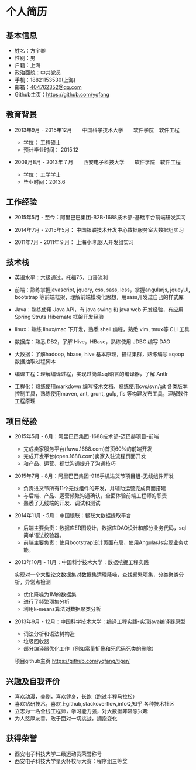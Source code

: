 个人简历
========

## 基本信息

- 姓名：方宇卿
- 性别：男
- 户籍：上海
- 政治面貌：中共党员
- 手机：18821153530(上海)
- 邮箱：404762352@qq.com
- Github主页：https://github.com/yqfang
 
## 教育背景

- 2013年9月 - 2015年12月　　中国科学技术大学　　软件学院　软件工程

    - 学位：  工程硕士
    - 预计毕业时间： 2015.12
 
- 2009月8月 - 2013年７月　　西安电子科技大学　　软件学院　软件工程

    - 学位：   工学学士
    - 毕业时间：2013.6

## 工作经验

- 2015年5月 - 至今：阿里巴巴集团-B2B-1688技术部-基础平台前端研发实习

- 2014年7月 - 2015年5月： 中国银联技术开发中心数据服务室大数据组实习

- 2011年7月 - 2011年９月： 上海小i机器人开发组实习

## 技术栈

- 英语水平：六级通过，托福75，口语流利

- 前端：熟练掌握javascript, jquery, css, sass, less，掌握angularjs, jqueyUI, bootstrap 等前端框架，理解前端模块化思想，用sass开发过自己的样式库

- Java：熟练使用 Java API，有 java swing 和 java web 开发经验，有应用 Spring Struts Hibernate 框架开发经验

- linux：熟练 linux/mac 下开发，熟悉 shell 编程，熟悉 vim, tmux等 CLI 工具

- 数据库：熟悉 DB2，了解 Hive，HBase，熟练使用 JDBC 编写 DAO

- 大数据：了解hadoop, hbase, hive 基本原理，搭过集群，熟练编写 sqoop 数据抽取过程脚本

- 编译工程：理解编译过程，实现过简单sql语言的编译器，了解 Antlr 

- 工程化：熟练使用markdown 编写技术文档，熟练使用cvs/svn/git 各类版本控制工具，熟练使用maven, ant, grunt, gulp, fis 等构建发布工具，理解软件工程原理

## 项目经验

- 2015年5月 - 6月：阿里巴巴集团-1688技术部-迈巴赫项目-前端

    - 完成卖家服务平台(fuwu.1688.com)首页60%的前端开发
	- 完成开发平台(open.1688.com)卖家入驻流程页面开发
	- 和产品、运营、视觉沟通提升了沟通技巧

- 2015年7月 - 8月：阿里巴巴集团-916手机进货节项目组-无线组件开发

    - 负责进货节所有11个无线组件的开发，并辅助运营完成页面搭建
	- 与后端、产品、运营频繁沟通确认，全面体验前端工程师的职责
	- 熟悉了无线端的开发、调试和测试

- 2014年11月 - 5月：中国银联：银联大数据提取平台

    - 后端主要负责：数据库ER图设计，数据库DAO设计和部分业务代码，sql简单语法校验器。
    - 前端主要负责：使用bootstrap设计页面布局，使用AngularJs实现业务功能。

- 2013年10月 - 11月：中国科学技术大学：数据挖掘工程实践

    实现对一个大型论文数据集对数据集清理降噪，查找频繁项集，分类聚类分析，异常点检测

    - 优化降噪为1M的数据集
    - 进行了频繁项集分析
    - 利用k-means算法对数据聚类分析

- 2013年9月 - 12月：中国科学技术大学：编译工程实践-实现java编译器原型

    - 词法分析和语法树构造
    - 垃圾回收器
    - 部分编译器优化工作（例如常量折叠和死代码死类的删除）

    项目github主页 https://github.com/yqfang/tiger/

## 兴趣及自我评价

- 喜欢动漫，美剧，喜欢健身，长跑（跑过半程马拉松）
- 喜欢钻研技术，喜欢上github,stackoverflow,infoQ,知乎 各种技术社区
- 立志为一名全栈工程师，学习能力强，对大数据非常感兴趣
- 为人憨厚友善，敢于面对一切挑战，拥抱变化

## 获得荣誉

- 西安电子科技大学二级运动员荣誉称号
- 西安电子科技大学星火杯校际大赛：程序组三等奖


